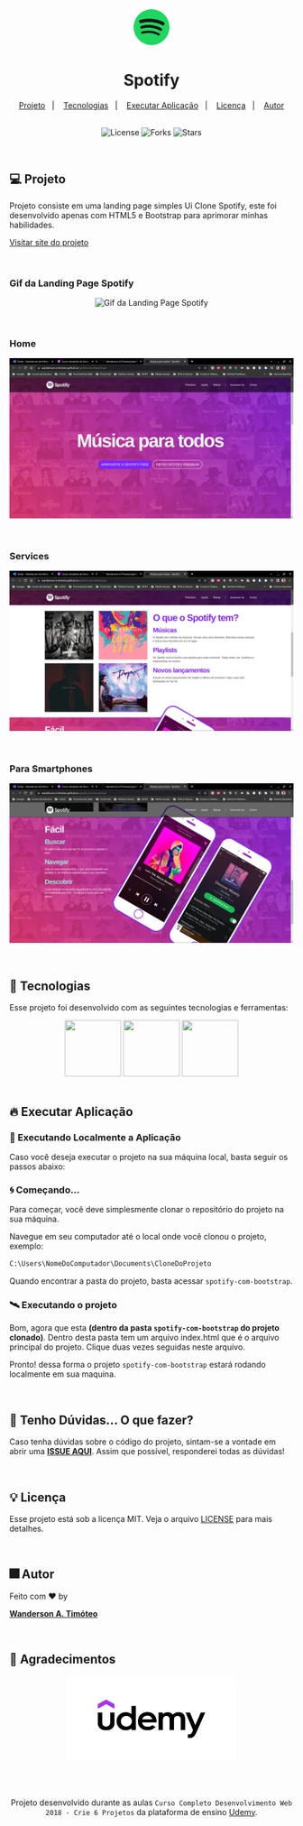 <div align="center">
  <img  
    alt="Logo Spotify" title="Logo Spotify" 
    src=".github/spotify.png"
    width="70px"
  />
  <h1>Spotify</h1>
</div>

<div align="center">
  <a href="#-projeto">Projeto</a>&nbsp;&nbsp;&nbsp;|&nbsp;&nbsp;&nbsp;
  <a href="#-tecnologias">Tecnologias</a>&nbsp;&nbsp;&nbsp;|&nbsp;&nbsp;&nbsp;
  <a href="#-tecnologias">Executar Aplicação</a>&nbsp;&nbsp;&nbsp;|&nbsp;&nbsp;&nbsp;
  <a href="#-licença">Licença</a>&nbsp;&nbsp;&nbsp;|&nbsp;&nbsp;&nbsp;
  <a href="#-autor">Autor</a>
</div>

<br>

<p align="center">
  <img  src="https://img.shields.io/static/v1?label=license&message=MIT&color=15C3D6&labelColor=000000" alt="License">
  <img src="https://img.shields.io/github/forks/Wanderson-A-Timoteo/nlw-heat-origin?label=forks&message=MIT&color=15C3D6&labelColor=000000" alt="Forks">
  <img src="https://img.shields.io/github/stars/Wanderson-A-Timoteo/nlw-heat-origin?label=stars&message=MIT&color=15C3D6&labelColor=000000" alt="Stars">
</p>

<br>

## 💻 Projeto

Projeto consiste em uma landing page simples Ui Clone Spotify, este foi desenvolvido apenas com HTML5 e Bootstrap para aprimorar minhas habilidades.

[Visitar site do projeto](https://wanderson-a-timoteo.github.io/landing-page-awax/)

<br>

### Gif da Landing Page Spotify

<p align="center">
    <img alt="Gif da Landing Page Spotify" title="Gif da Landing Page Spotify" 
    src=".github/spotify.gif" />
</p>
<br>

### Home

<p align="center">
    <img alt="Imagem da Tela Inicial" title="Tela Inicial" 
    src=".github/home.png" />
</p>
<br>

### Services

<p align="center">
    <img alt="Imagem da Tela de Services" title="Imagem da Tela de Services" 
    src=".github/content.png" />
</p>
<br>

### Para Smartphones

<p align="center">
    <img alt="Imagem da Tela de Projects" title="Imagem da Tela de Projects" 
    src=".github/content-cel.png" />
</p>
<br>

## 🚀 Tecnologias

Esse projeto foi desenvolvido com as seguintes tecnologias e ferramentas:

<div align="center">
  <img src="https://cdn.jsdelivr.net/gh/devicons/devicon/icons/html5/html5-original.svg" width="100" height="100" />
  <img src="https://cdn.jsdelivr.net/gh/devicons/devicon/icons/bootstrap/bootstrap-original.svg" width="100" height="100" />
  <img src="https://cdn.jsdelivr.net/gh/devicons/devicon/icons/vscode/vscode-original.svg" width="100" height="100" />
          
</div>

<br>

## 🔥 Executar Aplicação

### 🎇 Executando Localmente a Aplicação

Caso você deseja executar o projeto na sua máquina local, basta seguir os passos abaixo:

### 🌀 Começando...

Para começar, você deve simplesmente clonar o repositório do projeto na sua máquina.

Navegue em seu computador até o local onde você clonou o projeto, exemplo:

```sh
C:\Users\NomeDoComputador\Documents\CloneDoProjeto
```

Quando encontrar a pasta do projeto, basta acessar `spotify-com-bootstrap`.

### 🛰️ Executando o projeto

Bom, agora que esta **(dentro da pasta `spotify-com-bootstrap` do projeto clonado)**. Dentro desta pasta tem um arquivo index.html que é o arquivo principal do projeto. Clique duas vezes seguidas neste arquivo.

Pronto! dessa forma o projeto `spotify-com-bootstrap` estará rodando localmente em sua maquina.

<br>

## 🚩 Tenho Dúvidas... O que fazer?

Caso tenha dúvidas sobre o código do projeto, sintam-se a vontade em abrir uma **[ISSUE AQUI](https://github.com/Wanderson-A-Timoteo/spotify-com-bootstrap/issues)**. Assim que possível, responderei todas as dúvidas!

<br>

## 💡 Licença

Esse projeto está sob a licença MIT. Veja o arquivo [LICENSE](github/LICENSE.md) para mais detalhes.

<br>

## 🎆 Autor

Feito com ♥ by

[**Wanderson A. Timóteo**](https://www.wandersontimoteo.ga/)

<br>

## 🤝 Agradecimentos

<div align="center">
  <img alt="Udemy" 
       src=".github/udemy.png"
       width="300"
       height="150" 
  />

<br><br>

Projeto desenvolvido durante as aulas `Curso Completo Desenvolvimento Web 2018 - Crie 6 Projetos` da plataforma de ensino [Udemy](https://www.udemy.com/).

